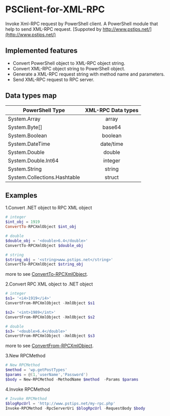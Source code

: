 PSClient-for-XML-RPC
====================

Invoke Xml-RPC request by PowerShell client.
A PowerShell module that help to send XML-RPC request.
[Suppoted by http://www.pstips.net/](http://www.pstips.net/)

Implemented features
--------------------
- Convert PowerShell object to XML-RPC object string.
- Convert XML-RPC object string to PowerShell object.
- Generate a XML-RPC request string with method name and parameters. 
- Send XML-RPC request to RPC server.

Data types map
--------------
| PowerShell Type| XML-RPC Data types|
| ------------- |:-------------:|
| System.Array      |array|
| System.Byte[]      |base64|
| System.Boolean |boolean      |
| System.DateTime |date/time|
| System.Double |double|
| System.Double.Int64 |integer|
| System.String |string|
| System.Collections.Hashtable|struct|

Examples
--------
1.Convert .NET object to RPC XML object
```powershell
# integer
$int_obj = 1919
ConvertTo-RPCXmlObject $int_obj

# double
$double_obj = '<double>6.4</double>'
ConvertTo-RPCXmlObject $double_obj

# string
$string_obj = '<string>www.pstips.net</string>'
ConvertTo-RPCXmlObject $string_obj

```
more to see  [ConvertTo-RPCXmlObject](test/ConvertTo-RPCXmlObject.Test.ps1).

2.Convert RPC XML object to .NET object
```powershell
# integer
$s1= '<i4>1919</i4>'
ConvertFrom-RPCXmlObject -XmlObject $s1

$s2= '<int>1989</int>'
ConvertFrom-RPCXmlObject -XmlObject $s2

# double
$s3= '<double>6.4</double>'
ConvertFrom-RPCXmlObject -XmlObject $s3
```
more to see  [ConvertFrom-RPCXmlObject](test/ConvertFrom-RPCXmlObject.Test.ps1).

3.New RPCMethod
```powershell
# New RPCMethod
$method = 'wp.getPostTypes'
$params = @(1,'userName','Password')
$body = New-RPCMethod -MethodName $method  -Params $params
```

4.Invoke RPCMethod
```powershell
# Invoke RPCMethod
$blogRpcUrl = 'http://www.pstips.net/my-rpc.php' 
Invoke-RPCMethod -RpcServerUri $blogRpcUrl -RequestBody $body

```
